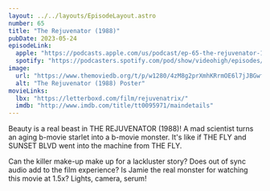 ```yaml
---
layout: ../../layouts/EpisodeLayout.astro
number: 65
title: "The Rejuvenator (1988)"
pubDate: 2023-05-24
episodeLink:
  apple: "https://podcasts.apple.com/us/podcast/ep-65-the-rejuvenator-1988/id1516093740?i=1000614431050&itsct=podcast_box&itscg=30200&ls=1"
  spotify: "https://podcasters.spotify.com/pod/show/videohigh/episodes/Ep-65-The-Rejuvenator-1988-e24l3l6"
image:
  url: "https://www.themoviedb.org/t/p/w1280/4zM8g2prXmhKRrmOE6l7jJBGwfo.jpg"
  alt: "The Rejuvenator (1988) Poster"
movieLinks:
  lbx: "https://letterboxd.com/film/rejuvenatrix/"
  imdb: "http://www.imdb.com/title/tt0095971/maindetails"
---
```


<p>Beauty is a real beast in THE REJUVENATOR (1988)! A mad scientist turns an aging b-movie starlet into a b-movie monster. It's like if THE FLY and SUNSET BLVD went into the machine from THE FLY.</p>

<p>Can the killer make-up make up for a lackluster story? Does out of sync audio add to the film experience? Is Jamie the real monster for watching this movie at 1.5x? Lights, camera, serum!</p>
